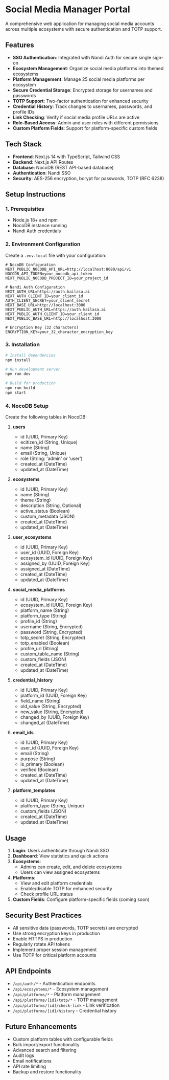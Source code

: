 # Social Media Manager Portal

A comprehensive web application for managing social media accounts across multiple ecosystems with secure authentication and TOTP support.

## Features

- **SSO Authentication**: Integrated with Nandi Auth for secure single sign-on
- **Ecosystem Management**: Organize social media platforms into themed ecosystems
- **Platform Management**: Manage 25 social media platforms per ecosystem
- **Secure Credential Storage**: Encrypted storage for usernames and passwords
- **TOTP Support**: Two-factor authentication for enhanced security
- **Credential History**: Track changes to usernames, passwords, and profile IDs
- **Link Checking**: Verify if social media profile URLs are active
- **Role-Based Access**: Admin and user roles with different permissions
- **Custom Platform Fields**: Support for platform-specific custom fields

## Tech Stack

- **Frontend**: Next.js 14 with TypeScript, Tailwind CSS
- **Backend**: Next.js API Routes
- **Database**: NocoDB (REST API-based database)
- **Authentication**: Nandi SSO
- **Security**: AES-256 encryption, bcrypt for passwords, TOTP (RFC 6238)

## Setup Instructions

### 1. Prerequisites

- Node.js 18+ and npm
- NocoDB instance running
- Nandi Auth credentials

### 2. Environment Configuration

Create a `.env.local` file with your configuration:

```env
# NocoDB Configuration
NEXT_PUBLIC_NOCODB_API_URL=http://localhost:8080/api/v1
NOCODB_API_TOKEN=your_nocodb_api_token
NEXT_PUBLIC_NOCODB_PROJECT_ID=your_project_id

# Nandi Auth Configuration
NEXT_AUTH_URL=https://auth.kailasa.ai
NEXT_AUTH_CLIENT_ID=your_client_id
AUTH_CLIENT_SECRET=your_client_secret
NEXT_BASE_URL=http://localhost:3000
NEXT_PUBLIC_AUTH_URL=https://auth.kailasa.ai
NEXT_PUBLIC_AUTH_CLIENT_ID=your_client_id
NEXT_PUBLIC_BASE_URL=http://localhost:3000

# Encryption Key (32 characters)
ENCRYPTION_KEY=your_32_character_encryption_key
```

### 3. Installation

```bash
# Install dependencies
npm install

# Run development server
npm run dev

# Build for production
npm run build
npm start
```

### 4. NocoDB Setup

Create the following tables in NocoDB:

1. **users**
   - id (UUID, Primary Key)
   - ecitizen_id (String, Unique)
   - name (String)
   - email (String, Unique)
   - role (String: 'admin' or 'user')
   - created_at (DateTime)
   - updated_at (DateTime)

2. **ecosystems**
   - id (UUID, Primary Key)
   - name (String)
   - theme (String)
   - description (String, Optional)
   - active_status (Boolean)
   - custom_metadata (JSON)
   - created_at (DateTime)
   - updated_at (DateTime)

3. **user_ecosystems**
   - id (UUID, Primary Key)
   - user_id (UUID, Foreign Key)
   - ecosystem_id (UUID, Foreign Key)
   - assigned_by (UUID, Foreign Key)
   - assigned_at (DateTime)
   - created_at (DateTime)
   - updated_at (DateTime)

4. **social_media_platforms**
   - id (UUID, Primary Key)
   - ecosystem_id (UUID, Foreign Key)
   - platform_name (String)
   - platform_type (String)
   - profile_id (String)
   - username (String, Encrypted)
   - password (String, Encrypted)
   - totp_secret (String, Encrypted)
   - totp_enabled (Boolean)
   - profile_url (String)
   - custom_table_name (String)
   - custom_fields (JSON)
   - created_at (DateTime)
   - updated_at (DateTime)

5. **credential_history**
   - id (UUID, Primary Key)
   - platform_id (UUID, Foreign Key)
   - field_name (String)
   - old_value (String, Encrypted)
   - new_value (String, Encrypted)
   - changed_by (UUID, Foreign Key)
   - changed_at (DateTime)

6. **email_ids**
   - id (UUID, Primary Key)
   - user_id (UUID, Foreign Key)
   - email (String)
   - purpose (String)
   - is_primary (Boolean)
   - verified (Boolean)
   - created_at (DateTime)
   - updated_at (DateTime)

7. **platform_templates**
   - id (UUID, Primary Key)
   - platform_type (String, Unique)
   - custom_fields (JSON)
   - created_at (DateTime)
   - updated_at (DateTime)

## Usage

1. **Login**: Users authenticate through Nandi SSO
2. **Dashboard**: View statistics and quick actions
3. **Ecosystems**: 
   - Admins can create, edit, and delete ecosystems
   - Users can view assigned ecosystems
4. **Platforms**: 
   - View and edit platform credentials
   - Enable/disable TOTP for enhanced security
   - Check profile URL status
5. **Custom Fields**: Configure platform-specific fields (coming soon)

## Security Best Practices

- All sensitive data (passwords, TOTP secrets) are encrypted
- Use strong encryption keys in production
- Enable HTTPS in production
- Regularly rotate API tokens
- Implement proper session management
- Use TOTP for critical platform accounts

## API Endpoints

- `/api/auth/*` - Authentication endpoints
- `/api/ecosystems/*` - Ecosystem management
- `/api/platforms/*` - Platform management
- `/api/platforms/[id]/totp/*` - TOTP management
- `/api/platforms/[id]/check-link` - Link verification
- `/api/platforms/[id]/history` - Credential history

## Future Enhancements

- Custom platform tables with configurable fields
- Bulk import/export functionality
- Advanced search and filtering
- Audit logs
- Email notifications
- API rate limiting
- Backup and restore functionality